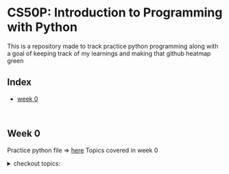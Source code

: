 # CS50P: Introduction to Programming with Python

<p>This is a repository made to track practice python programming along with a goal of keeping track of my learnings and making that github heatmap green</p>

## Index
- [week 0](#week-0)

<br>

## Week 0
Practice python file => [here](./week_0/hello.py)
Topics covered in week 0

<details>
<summary>checkout topics:</summary>

- [x] Functions
- [x] Arguements
- [x] Variables
- [x] Assignment Operator (=)
- [x] Comments
- [x] PseudoCode
- [x] Args seperated by comma
- [x] String Methods
    - [x] strip()
    - [x] capitalize()
    - [x] title()
    - [x] split()
- [x] Method Chaining
- [x] Return Values

</details>
